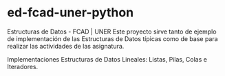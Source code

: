 # ed-fcad-uner-python
Estructuras de Datos - FCAD | UNER
Este proyecto sirve tanto de ejemplo de implementación de las Estructuras de Datos típicas como de base para realizar las actividades de las asignatura.

Implementaciones
 Estructuras de Datos Lineales: Listas, Pilas, Colas e Iteradores.
